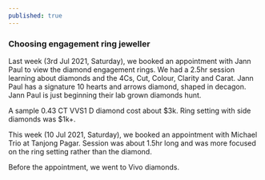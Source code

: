 ```yaml
---
published: true
---
```

### Choosing engagement ring jeweller

Last week (3rd Jul 2021, Saturday), we booked an appointment with Jann Paul to view the diamond engagement rings. We had a 2.5hr session learning about diamonds and the 4Cs, Cut, Colour, Clarity and Carat. Jann Paul has a signature 10 hearts and arrows diamond, shaped in decagon. Jann Paul is just beginning their lab grown diamonds hunt.

A sample 0.43 CT VVS1 D diamond cost about $3k. Ring setting with side diamonds was $1k+.

This week (10 Jul 2021, Saturday), we booked an appointment with Michael Trio at Tanjong Pagar. Session was about 1.5hr long and was more focused on the ring setting rather than the diamond.

Before the appointment, we went to Vivo diamonds.
